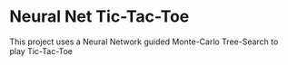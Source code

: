 # Neural Net Tic-Tac-Toe
This project uses a Neural Network guided Monte-Carlo Tree-Search to play Tic-Tac-Toe
